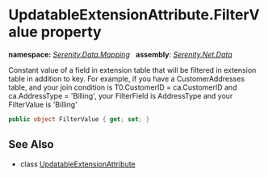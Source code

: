 # UpdatableExtensionAttribute.FilterValue property
**namespace:** *[Serenity.Data.Mapping](../../README.md#serenity.data.mapping-namespace)*   **assembly**: *[Serenity.Net.Data](../../README.md)*

Constant value of a field in extension table that will be filtered in extension table in addition to key. For example, if you have a CustomerAddresses table, and your join condition is T0.CustomerID = ca.CustomerID and ca.AddressType = 'Billing', your FilterField is AddressType and your FilterValue is 'Billing'

```csharp
public object FilterValue { get; set; }
```

## See Also

* class [UpdatableExtensionAttribute](../UpdatableExtensionAttribute.md)